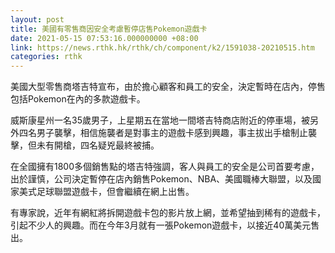 ```yaml
---
layout: post
title: 美國有零售商因安全考慮暫停店售Pokemon遊戲卡
date: 2021-05-15 07:53:16.000000000 +08:00
link: https://news.rthk.hk/rthk/ch/component/k2/1591038-20210515.htm
categories: rthk
---
```


美國大型零售商塔吉特宣布，由於擔心顧客和員工的安全，決定暫時在店內，停售包括Pokemon在內的多款遊戲卡。

威斯康星州一名35歲男子，上星期五在當地一間塔吉特商店附近的停車場，被另外四名男子襲擊，相信施襲者是對事主的遊戲卡感到興趣，事主拔出手槍制止襲擊，但未有開槍，四名疑兇最終被捕。

在全國擁有1800多個銷售點的塔吉特強調，客人與員工的安全是公司首要考慮，出於謹慎，公司決定暫停在店內銷售Pokemon、NBA、美國職棒大聯盟，以及國家美式足球聯盟遊戲卡，但會繼續在網上出售。

有專家說，近年有網紅將拆開遊戲卡包的影片放上網，並希望抽到稀有的遊戲卡，引起不少人的興趣。而在今年3月就有一張Pokemon遊戲卡，以接近40萬美元售出。
